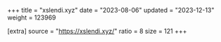 +++
title = "xslendi.xyz"
date = "2023-08-06"
updated = "2023-12-13"
weight = 123969

[extra]
source = "https://xslendi.xyz/"
ratio = 8
size = 121
+++
